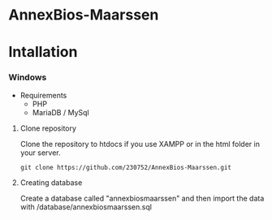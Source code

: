 # AnnexBios-Maarssen

# Intallation

### Windows
- Requirements 
    - PHP
    - MariaDB / MySql

1. Clone repository

    Clone the repository to htdocs if you use XAMPP or in the html folder in your server.

    ```
    git clone https://github.com/230752/AnnexBios-Maarssen.git
    ```
   
2. Creating database

    Create a database called "annexbiosmaarssen" and then import the data with /database/annexbiosmaarssen.sql